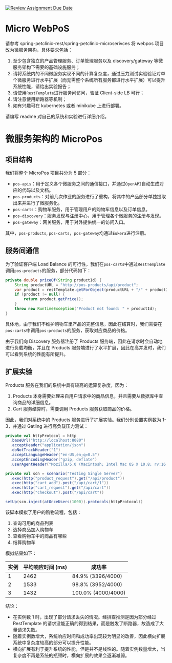 [![Review Assignment Due Date](https://classroom.github.com/assets/deadline-readme-button-24ddc0f5d75046c5622901739e7c5dd533143b0c8e959d652212380cedb1ea36.svg)](https://classroom.github.com/a/IMEm063v)

# Micro WebPoS

请参考 spring-petclinic-rest/spring-petclinic-microserivces 将 webpos 项目改为微服务架构，具体要求包括：

1. 至少包含独立的产品管理服务、订单管理服务以及 discovery/gateway 等微服务架构下需要的基础设施服务；
2. 请将系统内的不同微服务实现不同的计算复杂度，通过压力测试实验验证对单个微服务进行水平扩展（而无需整个系统所有服务都进行水平扩展）可以提升系统性能，请给出实验报告；
3. 请使用`RestTemplate`进行服务间访问，验证 Client-side LB 可行；
4. 请注意使用断路器等机制；
5. 如有兴趣可在 kubernetes 或者 minikube 上进行部署。

请编写 readme 对自己的系统和实验进行详细介绍。

# 微服务架构的 MicroPos

## 项目结构

我们将整个 MicroPos 项目共分为 5 部分：

- `pos-apis`：用于定义各个微服务之间的通信接口，并通过`OpenAPI`自动生成对应的代码以及文档。
- `pos-products`：对前几次作业的服务进行了重构，将其中的产品部分单独提取出来并进行了微服务化。
- `pos-carts`：购物车服务，用于管理用户的购物车信息以及订单信息。
- `pos-discovery`：服务发现与注册中心，用于管理各个微服务的注册与发现。
- `pos-gateway`：网关服务，用于对外提供统一的访问入口。

其中，`pos-products`, `pos-carts`，`pos-gateway`均通过`Eukera`进行注册。

## 服务间通信

为了验证客户端 Load Balance 的可行性，我们在`pos-carts`中通过`RestTemplate`调用`pos-products`的服务，部分代码如下：

```java
private double priceOf(String productId) {
    String productURL = "http://pos-products/api/product";
    var product = restTemplate.getForObject(productURL + "/" + productId, ProductDto.class);
    if (product != null) {
        return product.getPrice();
    }
    throw new RuntimeException("Product not found: " + productId);
}
```

具体地，由于我们不维护购物车里产品的完整信息，因此在结算时，我们需要在`pos-carts`中调用`pos-products`的服务，获取对应商品的价格。

由于我们向 Discovery 服务器注册了 Products 服务端，因此在请求时会自动地进行负载均衡，并且在 Products 服务端进行了水平扩展，因此在高并发时，我们可以看到系统的性能有所提升。

## 扩展实验

Products 服务在我们的系统中具有较高的运算复杂度，因为：

1. Products 本身需要处理来自用户请求中的商品信息，并且需要从数据库中查询商品的详细信息。
2. Cart 服务结算时，需要调用 Products 服务获取商品的价格。

因此，我们对系统中的 Products 服务进行了扩展实验。我们分别设置实例数为 1-3，并通过 Gatling 进行高负载压力测试：

```scala
private val httpProtocol = http
  .baseUrl("http://localhost:8080")
  .acceptHeader("application/json")
  .doNotTrackHeader("1")
  .acceptLanguageHeader("en-US,en;q=0.5")
  .acceptEncodingHeader("gzip, deflate")
  .userAgentHeader("Mozilla/5.0 (Macintosh; Intel Mac OS X 10.8; rv:16.0) Gecko/20100101 Firefox/16.0")

private val scn = scenario("Testing Single Server")
  .exec(http("product_request").get("/api/product"))
  .exec(http("cart_add").post("/api/cart/1"))
  .exec(http("cart_request").get("/api/cart"))
  .exec(http("checkout").post("/api/cart"))

setUp(scn.inject(atOnceUsers(1000)).protocols(httpProtocol))
```

该脚本模拟了用户的购物流程，包括：

1. 查询可用的商品列表
2. 选择商品加入购物车
3. 查看购物车中的商品有哪些
4. 结算购物车

模拟结果如下：

| 实例 | 平均响应时间 (ms) | 成功率             |
| ---- | ----------------- | ------------------ |
| 1    | 2462              | 84.9% (3396/4000)  |
| 2    | 1533              | 98.8% (3952/4000)  |
| 3    | 1432              | 100.0% (4000/4000) |

结论：

- 在实例数 1 时，出现了部分请求丢失的情况。经排查推测是因为部分经过 RestTemplate 的请求没能正确的得到结果，而是触发了断路器，故造成了大量请求失败。
- 随着实例数增大，系统响应时间和成功率出现较为明显的改善，因此横向扩展系统中复杂度较高的部分可以提升性能。
- 横向扩展有利于提升系统的性能，但是并不是线性的。随着实例数量增大，当复杂度不再是系统的瓶颈时，横向扩展的效果会逐渐减弱。
